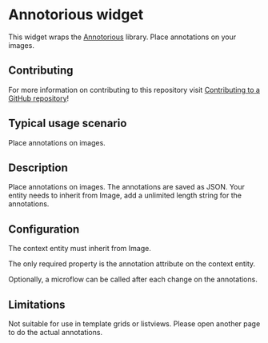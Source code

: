 # Annotorious widget

This widget wraps the [Annotorious](http://annotorious.github.io/index.html) library. Place annotations on your images.

## Contributing

For more information on contributing to this repository visit [Contributing to a GitHub repository](https://world.mendix.com/display/howto50/Contributing+to+a+GitHub+repository)!

## Typical usage scenario

Place annotations on images.
 
## Description

Place annotations on images. The annotations are saved as JSON. Your entity needs to inherit from Image, add a unlimited length string for the annotations.

## Configuration

The context entity must inherit from Image.

The only required property is the annotation attribute on the context entity.

Optionally, a microflow can be called after each change on the annotations.

## Limitations

Not suitable for use in template grids or listviews. Please open another page to do the actual annotations.
